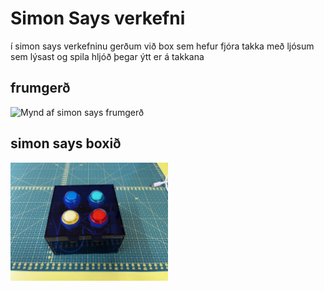 # Simon Says verkefni
í simon says verkefninu gerðum við box sem hefur fjóra takka með ljósum sem lýsast og spila hljóð þegar ýtt er á takkana

## frumgerð

<img src='https://github.com/hinrikfp/VESM-SimonSays/blob/main/780DEF96-9693-4DEE-ACB0-58EA5707C829.jpeg' alt="Mynd af simon says frumgerð" style="width:50%;" />

## simon says boxið

<img src='https://github.com/hinrikfp/VESM-SimonSays/blob/main/ACAC45BE-46DA-48E7-9128-72F5BBFA50D0.jpeg' alt="Mynd af simon says boxi" style="width:50%;" />
